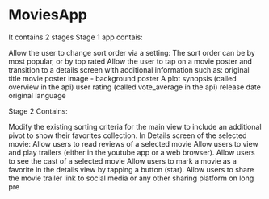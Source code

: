 # MoviesApp
It contains 2 stages
Stage 1 app contais:


Allow the user to change sort order via a setting: The sort order can be by most popular, or by top rated
Allow the user to tap on a movie poster and transition to a details screen with additional information such as:
        original title
        movie poster image - background poster
        A plot synopsis (called overview in the api)
        user rating (called vote_average in the api)
        release date
        original language
        
Stage 2 Contains:


Modify the existing sorting criteria for the main view to include an additional pivot to show their favorites collection.
In Details screen of the selected movie:
Allow users to read reviews of a selected movie
Allow users to view and play trailers (either in the youtube app or a web browser).
Allow users to see the cast of a selected movie
Allow users to mark a movie as a favorite in the details view by tapping a button (star).
Allow users to share the movie trailer link to social media or any other sharing platform on long pre
